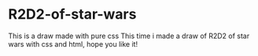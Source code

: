 # R2D2-of-star-wars
This is a draw made with pure css 
This time i made a draw of R2D2 of star wars with css and html, hope you like it!
